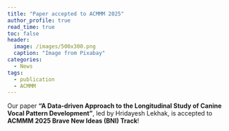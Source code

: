 ```yaml
---
title: "Paper accepted to ACMMM 2025"
author_profile: true
read_time: true
toc: false
header:
  image: /images/500x300.png
  caption: "Image from Pixabay"
categories:
  - News
tags:
  - publication
  - ACMMM
---
```

Our paper **“A Data-driven Approach to the Longitudinal Study of Canine Vocal Pattern Development”**, led by Hridayesh Lekhak, is accepted to **ACMMM 2025 Brave New Ideas (BNI) Track**!